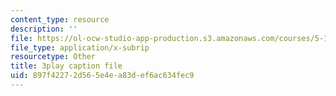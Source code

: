 ```yaml
---
content_type: resource
description: ''
file: https://ol-ocw-studio-app-production.s3.amazonaws.com/courses/5-111sc-principles-of-chemical-science-fall-2014/897f42272d565e4ea83def6ac634fec9_FJCVSswFXyE.vtt
file_type: application/x-subrip
resourcetype: Other
title: 3play caption file
uid: 897f4227-2d56-5e4e-a83d-ef6ac634fec9
---
```

